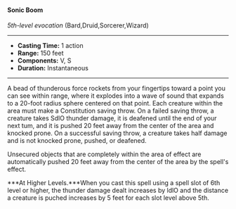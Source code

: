 #### Sonic Boom
*5th-level evocation* (Bard,Druid,Sorcerer,Wizard)
___
- **Casting Time:** 1 action
- **Range:** 150 feet
- **Components:** V, S
- **Duration:** Instantaneous
---
A bead of thunderous force rockets from your fingertips toward a point you can see within range, where it explodes into a wave of sound that expands to a 20-foot radius sphere centered on that point. Each creature within the area must make a Constitution saving throw. On a failed saving throw, a creature takes SdlO thunder damage, it is deafened until the end of your next tum, and it is pushed 20 feet away from the center of the area and knocked prone. On a successful saving throw, a creature takes half damage and is not knocked prone, pushed, or deafened.

Unsecured objects that are completely within the area of effect are automatically pushed 20 feet away from the center of the area by the spell's effect.

***At Higher Levels.***When you cast this spell using a spell slot of 6th level or higher, the thunder damage dealt increases by ldlO and the distance a creature is puched increases by 5 feet for each slot level above 5th.
